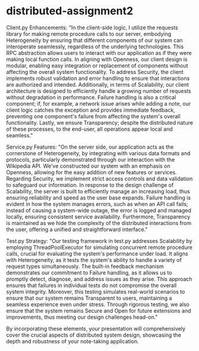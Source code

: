# distributed-assignment2
Client.py Enhancements:
"In the client-side logic, I utilize the requests library for making remote procedure calls to our server, embodying Heterogeneity by ensuring that different components of our system can interoperate seamlessly, regardless of the underlying technologies. This RPC abstraction allows users to interact with our application as if they were making local function calls. In aligning with Openness, our client design is modular, enabling easy integration or replacement of components without affecting the overall system functionality. To address Security, the client implements robust validation and error handling to ensure that interactions are authorized and intended. Additionally, in terms of Scalability, our client architecture is designed to efficiently handle a growing number of requests without degradation in performance. Failure handling is also a critical component; if, for example, a network issue arises while adding a note, our client logic catches the exception and provides immediate feedback, preventing one component's failure from affecting the system's overall functionality. Lastly, we ensure Transparency; despite the distributed nature of these processes, to the end-user, all operations appear local and seamless."

Service.py Features:
"On the server side, our application acts as the cornerstone of Heterogeneity, by integrating with various data formats and protocols, particularly demonstrated through our interaction with the Wikipedia API. We've constructed our system with an emphasis on Openness, allowing for the easy addition of new features or services. Regarding Security, we implement strict access controls and data validation to safeguard our information. In response to the design challenge of Scalability, the server is built to efficiently manage an increasing load, thus ensuring reliability and speed as the user base expands. Failure handling is evident in how the system manages errors, such as when an API call fails; instead of causing a system-wide outage, the error is logged and managed locally, ensuring consistent service availability. Furthermore, Transparency is maintained as we hide the complexity of the distributed interactions from the user, offering a unified and straightforward interface."

Test.py Strategy:
"Our testing framework in test.py addresses Scalability by employing ThreadPoolExecutor for simulating concurrent remote procedure calls, crucial for evaluating the system's performance under load. It aligns with Heterogeneity, as it tests the system's ability to handle a variety of request types simultaneously. The built-in feedback mechanism demonstrates our commitment to Failure handling, as it allows us to promptly detect, diagnose, and address issues as they arise. This approach ensures that failures in individual tests do not compromise the overall system integrity. Moreover, this testing simulates real-world scenarios to ensure that our system remains Transparent to users, maintaining a seamless experience even under stress. Through rigorous testing, we also ensure that the system remains Secure and Open for future extensions and improvements, thus meeting our design challenges head-on."

By incorporating these elements, your presentation will comprehensively cover the crucial aspects of distributed system design, showcasing the depth and robustness of your note-taking application.
